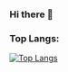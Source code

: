 ### Hi there 👋

<!--
**egehandogan35/egehandogan35** is a ✨ _special_ ✨ repository because its `README.md` (this file) appears on your GitHub profile.

Here are some ideas to get you started:

- 🔭 I’m currently working on ...
- 🌱 I’m currently learning ...
- 👯 I’m looking to collaborate on ...
- 🤔 I’m looking for help with ...
- 💬 Ask me about ...
- 📫 How to reach me: ...
- 😄 Pronouns: ...
- ⚡ Fun fact: ...
-->
### Top Langs: 

[![Top Langs](https://github-readme-stats.vercel.app/api/top-langs/?username=egehandogan35&layout=compact&theme=vision-friendly-dark&count_private=true)](https://github.com/anuraghazra/github-readme-stats)
